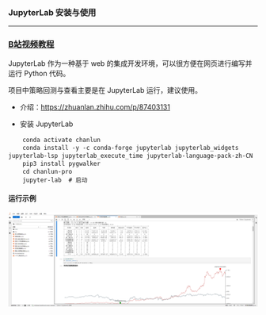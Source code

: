### JupyterLab 安装与使用

---

### [B站视频教程](https://space.bilibili.com/384267873)

JupyterLab 作为一种基于 web 的集成开发环境，可以很方便在网页进行编写并运行 Python 代码。

项目中策略回测与查看主要是在 JupyterLab 运行，建议使用。

* 介绍：https://zhuanlan.zhihu.com/p/87403131

* 安装 JupyterLab

```
    conda activate chanlun
    conda install -y -c conda-forge jupyterlab jupyterlab_widgets jupyterlab-lsp jupyterlab_execute_time jupyterlab-language-pack-zh-CN
    pip3 install pygwalker
    cd chanlun-pro
    jupyter-lab  # 启动
```

#### 运行示例
![jupyterlab](img/jupyterlab-demo.png)